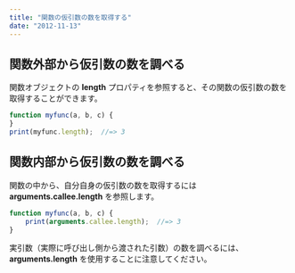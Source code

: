 ```yaml
---
title: "関数の仮引数の数を取得する"
date: "2012-11-13"
---
```


関数外部から仮引数の数を調べる
----

関数オブジェクトの **length** プロパティを参照すると、その関数の仮引数の数を取得することができます。

~~~ javascript
function myfunc(a, b, c) {
}
print(myfunc.length);  //=> 3
~~~


関数内部から仮引数の数を調べる
----

関数の中から、自分自身の仮引数の数を取得するには **arguments.callee.length** を参照します。

~~~ javascript
function myfunc(a, b, c) {
    print(arguments.callee.length);  //=> 3
}
~~~

<div class="note">
実引数（実際に呼び出し側から渡された引数）の数を調べるには、<b>arguments.length</b> を使用することに注意してください。
</div>

